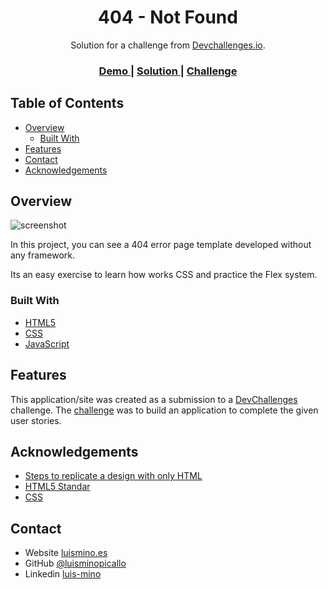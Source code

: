 <!-- Please update value in the {}  -->

<h1 align="center">404 - Not Found</h1>

<div align="center">
   Solution for a challenge from  <a href="http://devchallenges.io" target="_blank">Devchallenges.io</a>.
</div>

<div align="center">
  <h3>
    <a href="https://luisminopicallo.github.io/dev-challenges-404-not-found/">
      Demo
    </a>
    <span> | </span>
    <a href="https://github.com/luisminopicallo/dev-challenges-404-not-found">
      Solution
    </a>
    <span> | </span>
    <a href="https://devchallenges.io/challenges/wBunSb7FPrIepJZAg0sY">
      Challenge
    </a>
  </h3>
</div>

<!-- TABLE OF CONTENTS -->

## Table of Contents

- [Overview](#overview)
  - [Built With](#built-with)
- [Features](#features)
- [Contact](#contact)
- [Acknowledgements](#acknowledgements)

<!-- OVERVIEW -->

## Overview

![screenshot](https://luismino.es/devchallenge/404-page-challenge/404.PNG)

In this project, you can see a 404 error page template developed without any framework.

Its an easy exercise to learn how works CSS and practice the Flex system.

### Built With

<!-- This section should list any major frameworks that you built your project using. Here are a few examples.-->

- [HTML5](https://html.spec.whatwg.org/multipage/)
- [CSS](https://www.w3.org/Style/CSS/)
- [JavaScript](https://developer.mozilla.org/es/docs/Web/JavaScript)

## Features

<!-- List the features of your application or follow the template. Don't share the figma file here :) -->

This application/site was created as a submission to a [DevChallenges](https://devchallenges.io/challenges) challenge. The [challenge](https://devchallenges.io/challenges/wBunSb7FPrIepJZAg0sY) was to build an application to complete the given user stories.

## Acknowledgements

<!-- This section should list any articles or add-ons/plugins that helps you to complete the project. This is optional but it will help you in the future. For exmpale -->

- [Steps to replicate a design with only HTML](https://devchallenges-blogs.web.app/how-to-replicate-design/)
- [HTML5 Standar](https://html.spec.whatwg.org/multipage/)
- [CSS](https://www.w3.org/Style/CSS/)

## Contact

- Website [luismino.es](https://luismino.es)
- GitHub [@luisminopicallo](https://github.com/luisminopicallo)
- Linkedin [luis-mino](https://www.linkedin.com/in/luis-mino/)
